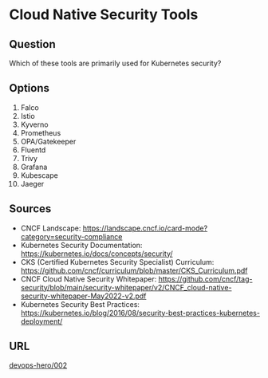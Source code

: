# Cloud Native Security Tools

## Question
Which of these tools are primarily used for Kubernetes security?

## Options
1. Falco
2. Istio
3. Kyverno
4. Prometheus
5. OPA/Gatekeeper
6. Fluentd
7. Trivy
8. Grafana
9. Kubescape
10. Jaeger

## Sources
- CNCF Landscape: https://landscape.cncf.io/card-mode?category=security-compliance
- Kubernetes Security Documentation: https://kubernetes.io/docs/concepts/security/
- CKS (Certified Kubernetes Security Specialist) Curriculum: https://github.com/cncf/curriculum/blob/master/CKS_Curriculum.pdf
- CNCF Cloud Native Security Whitepaper: https://github.com/cncf/tag-security/blob/main/security-whitepaper/v2/CNCF_cloud-native-security-whitepaper-May2022-v2.pdf
- Kubernetes Security Best Practices: https://kubernetes.io/blog/2016/08/security-best-practices-kubernetes-deployment/

## URL
[devops-hero/002](https://blog.session.it/quiz/questions/devops-hero/002-question)